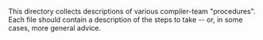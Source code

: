 This directory collects descriptions of various compiler-team
"procedures". Each file should contain a description of the steps to
take -- or, in some cases, more general advice.
